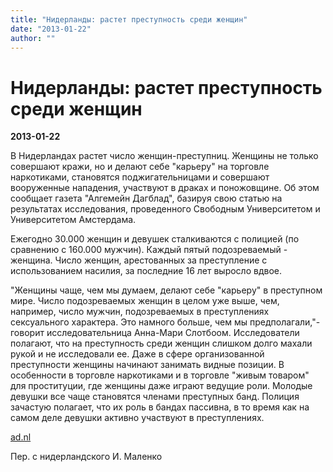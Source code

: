 ```yaml
---
title: "Нидерланды: растет преступность среди женщин"
date: "2013-01-22"
author: ""
---
```


# Нидерланды: растет преступность среди женщин

**2013-01-22** 

В Нидерландах растет число женщин-преступниц. Женщины не только совершают кражи, но и делают себе "карьеру" на торговле наркотиками, становятся поджигательницами и совершают вооруженные нападения, участвуют в драках и поножовщине. Об этом сообщает газета "Алгемейн Дагблад", базируя свою статью на результатах исследования, проведенного Свободным Университетом и Университетом Амстердама.

Ежегодно 30.000 женщин и девушек сталкиваются с полицией (по сравнению с 160.000 мужчин). Каждый пятый подозреваемый - женщина. Число женщин, арестованных за преступление с использованием насилия, за последние 16 лет выросло вдвое.

"Женщины чаще, чем мы думаем, делают себе "карьеру" в преступном мире. Число подозреваемых женщин в целом уже выше, чем, например, число мужчин, подозреваемых в преступлениях сексуального характера. Это намного больше, чем мы предполагали,"- говорит исследовательница Анна-Мари Слотбоом. Исследователи полагают, что на преступность среди женщин слишком долго махали рукой и не исследовали ее. Даже в сфере организованной преступности женщины начинают занимать видные позиции. В особенности в торговле наркотиками и в торговле "живым товаром" для проституции, где женщины даже играют ведущие роли. Молодые девушки все чаще становятся членами преступных банд. Полиция зачастую полагает, что их роль в бандах пассивна, в то время как на самом деле девушки активно участвуют в преступлениях.

[ad.nl](http://www.ad.nl/ad/nl/1012/Nederland/article/detail/3380953/2013/01/22/Crimineel-is-steeds-vaker-vrouw.dhtml)

Пер. с нидерландского И. Маленко